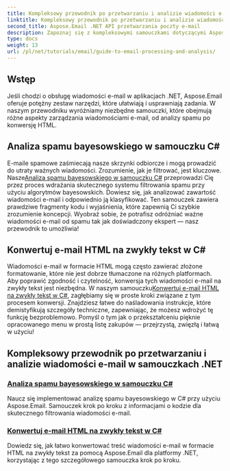 ```yaml
---
title: Kompleksowy przewodnik po przetwarzaniu i analizie wiadomości e-mail w środowisku .NET
linktitle: Kompleksowy przewodnik po przetwarzaniu i analizie wiadomości e-mail w środowisku .NET
second_title: Aspose.Email .NET API przetwarzania poczty e-mail
description: Zapoznaj się z kompleksowymi samouczkami dotyczącymi Aspose.Email dla .NET, obejmującymi przetwarzanie wiadomości e-mail, analizę spamu, konwersję HTML i wiele innych, aby usprawnić działanie aplikacji .NET.
type: docs
weight: 13
url: /pl/net/tutorials/email/guide-to-email-processing-and-analysis/
---
```

## Wstęp

Jeśli chodzi o obsługę wiadomości e-mail w aplikacjach .NET, Aspose.Email oferuje potężny zestaw narzędzi, które ułatwiają i usprawniają zadania. W naszym przewodniku wyróżniamy niezbędne samouczki, które obejmują różne aspekty zarządzania wiadomościami e-mail, od analizy spamu po konwersję HTML. 

## Analiza spamu bayesowskiego w samouczku C#
 E-maile spamowe zaśmiecają nasze skrzynki odbiorcze i mogą prowadzić do utraty ważnych wiadomości. Zrozumienie, jak je filtrować, jest kluczowe. Nasze[Analiza spamu bayesowskiego w samouczku C#](./bayesian-spam-analysis-in-csharp/) przeprowadzi Cię przez proces wdrażania skutecznego systemu filtrowania spamu przy użyciu algorytmów bayesowskich. Dowiesz się, jak analizować zawartość wiadomości e-mail i odpowiednio ją klasyfikować. Ten samouczek zawiera prawdziwe fragmenty kodu i wyjaśnienia, które zapewnią Ci szybkie zrozumienie koncepcji. Wyobraź sobie, że potrafisz odróżniać ważne wiadomości e-mail od spamu tak jak doświadczony ekspert — nasz przewodnik to umożliwia!

## Konwertuj e-mail HTML na zwykły tekst w C#
Wiadomości e-mail w formacie HTML mogą często zawierać złożone formatowanie, które nie jest dobrze tłumaczone na różnych platformach. Aby poprawić zgodność i czytelność, konwersja tych wiadomości e-mail na zwykły tekst jest niezbędna. W naszym samouczku[Konwertuj e-mail HTML na zwykły tekst w C#](./convert-html-email-to-plain-text/), zagłębiamy się w proste kroki związane z tym procesem konwersji. Znajdziesz łatwe do naśladowania instrukcje, które demistyfikują szczegóły techniczne, zapewniając, że możesz wdrożyć tę funkcję bezproblemowo. Pomyśl o tym jak o przekształceniu pięknie opracowanego menu w prostą listę zakupów — przejrzystą, zwięzłą i łatwą w użyciu!

## Kompleksowy przewodnik po przetwarzaniu i analizie wiadomości e-mail w samouczkach .NET
### [Analiza spamu bayesowskiego w samouczku C#](./bayesian-spam-analysis-in-csharp/)
Naucz się implementować analizę spamu bayesowskiego w C# przy użyciu Aspose.Email. Samouczek krok po kroku z informacjami o kodzie dla skutecznego filtrowania wiadomości e-mail.
### [Konwertuj e-mail HTML na zwykły tekst w C#](./convert-html-email-to-plain-text/)
Dowiedz się, jak łatwo konwertować treść wiadomości e-mail w formacie HTML na zwykły tekst za pomocą Aspose.Email dla platformy .NET, korzystając z tego szczegółowego samouczka krok po kroku.